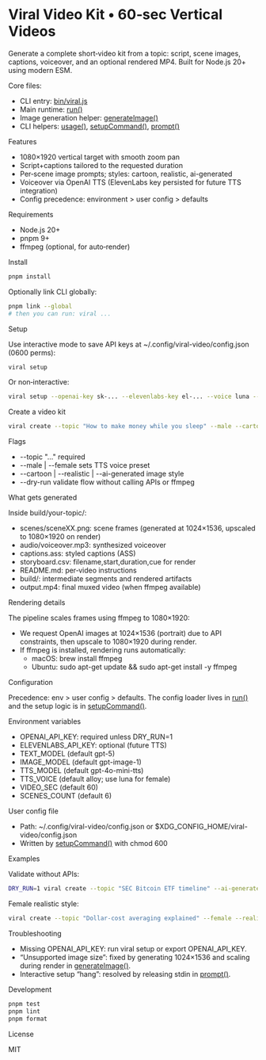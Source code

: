 
# Viral Video Kit • 60‑sec Vertical Videos

Generate a complete short‑video kit from a topic: script, scene images, captions, voiceover, and an optional rendered MP4. Built for Node.js 20+ using modern ESM.

Core files:
- CLI entry: [bin/viral.js](bin/viral.js)
- Main runtime: [run()](src/index.js:460)
- Image generation helper: [generateImage()](src/index.js:176)
- CLI helpers: [usage()](bin/viral.js:72), [setupCommand()](bin/viral.js:143), [prompt()](bin/viral.js:107)

Features
- 1080×1920 vertical target with smooth zoom pan
- Script+captions tailored to the requested duration
- Per‑scene image prompts; styles: cartoon, realistic, ai-generated
- Voiceover via OpenAI TTS (ElevenLabs key persisted for future TTS integration)
- Config precedence: environment > user config > defaults

Requirements
- Node.js 20+
- pnpm 9+
- ffmpeg (optional, for auto‑render)

Install

```bash
pnpm install
```

Optionally link CLI globally:

```bash
pnpm link --global
# then you can run: viral ...
```

Setup

Use interactive mode to save API keys at ~/.config/viral-video/config.json (0600 perms):

```bash
viral setup
```

Or non‑interactive:

```bash
viral setup --openai-key sk-... --elevenlabs-key el-... --voice luna --video-sec 60
```

Create a video kit

```bash
viral create --topic "How to make money while you sleep" --male --cartoon
```

Flags
- --topic "..." required
- --male | --female sets TTS voice preset
- --cartoon | --realistic | --ai-generated image style
- --dry-run validate flow without calling APIs or ffmpeg

What gets generated

Inside build/your-topic/:
- scenes/sceneXX.png: scene frames (generated at 1024×1536, upscaled to 1080×1920 on render)
- audio/voiceover.mp3: synthesized voiceover
- captions.ass: styled captions (ASS)
- storyboard.csv: filename,start,duration,cue for render
- README.md: per‑video instructions
- build/: intermediate segments and rendered artifacts
- output.mp4: final muxed video (when ffmpeg available)

Rendering details

The pipeline scales frames using ffmpeg to 1080×1920:
- We request OpenAI images at 1024×1536 (portrait) due to API constraints, then upscale to 1080×1920 during render.
- If ffmpeg is installed, rendering runs automatically:
  - macOS: brew install ffmpeg
  - Ubuntu: sudo apt-get update && sudo apt-get install -y ffmpeg

Configuration

Precedence: env > user config > defaults. The config loader lives in [run()](src/index.js:460) and the setup logic is in [setupCommand()](bin/viral.js:143).

Environment variables
- OPENAI_API_KEY: required unless DRY_RUN=1
- ELEVENLABS_API_KEY: optional (future TTS)
- TEXT_MODEL (default gpt-5)
- IMAGE_MODEL (default gpt-image-1)
- TTS_MODEL (default gpt-4o-mini-tts)
- TTS_VOICE (default alloy; use luna for female)
- VIDEO_SEC (default 60)
- SCENES_COUNT (default 6)

User config file
- Path: ~/.config/viral-video/config.json or $XDG_CONFIG_HOME/viral-video/config.json
- Written by [setupCommand()](bin/viral.js:143) with chmod 600

Examples

Validate without APIs:

```bash
DRY_RUN=1 viral create --topic "SEC Bitcoin ETF timeline" --ai-generated
```

Female realistic style:

```bash
viral create --topic "Dollar-cost averaging explained" --female --realistic
```

Troubleshooting
- Missing OPENAI_API_KEY: run viral setup or export OPENAI_API_KEY.
- “Unsupported image size”: fixed by generating 1024×1536 and scaling during render in [generateImage()](src/index.js:176).
- Interactive setup “hang”: resolved by releasing stdin in [prompt()](bin/viral.js:107).

Development

```bash
pnpm test
pnpm lint
pnpm format
```

License

MIT
